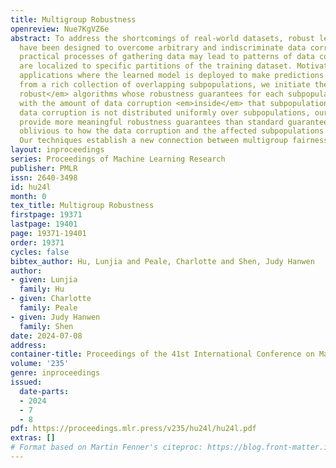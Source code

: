 ```yaml
---
title: Multigroup Robustness
openreview: Nue7KgVZ6e
abstract: To address the shortcomings of real-world datasets, robust learning algorithms
  have been designed to overcome arbitrary and indiscriminate data corruption. However,
  practical processes of gathering data may lead to patterns of data corruption that
  are localized to specific partitions of the training dataset. Motivated by critical
  applications where the learned model is deployed to make predictions about people
  from a rich collection of overlapping subpopulations, we initiate the study of <em>multigroup
  robust</em> algorithms whose robustness guarantees for each subpopulation only degrade
  with the amount of data corruption <em>inside</em> that subpopulation. When the
  data corruption is not distributed uniformly over subpopulations, our algorithms
  provide more meaningful robustness guarantees than standard guarantees that are
  oblivious to how the data corruption and the affected subpopulations are related.
  Our techniques establish a new connection between multigroup fairness and robustness.
layout: inproceedings
series: Proceedings of Machine Learning Research
publisher: PMLR
issn: 2640-3498
id: hu24l
month: 0
tex_title: Multigroup Robustness
firstpage: 19371
lastpage: 19401
page: 19371-19401
order: 19371
cycles: false
bibtex_author: Hu, Lunjia and Peale, Charlotte and Shen, Judy Hanwen
author:
- given: Lunjia
  family: Hu
- given: Charlotte
  family: Peale
- given: Judy Hanwen
  family: Shen
date: 2024-07-08
address:
container-title: Proceedings of the 41st International Conference on Machine Learning
volume: '235'
genre: inproceedings
issued:
  date-parts:
  - 2024
  - 7
  - 8
pdf: https://proceedings.mlr.press/v235/hu24l/hu24l.pdf
extras: []
# Format based on Martin Fenner's citeproc: https://blog.front-matter.io/posts/citeproc-yaml-for-bibliographies/
---
```

